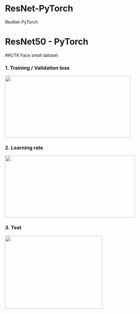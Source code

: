 # ResNet-PyTorch
ResNet-PyTorch

# ResNet50 - PyTorch
##UTK Face small dataset

### 1. Training / Validation loss
<img src="https://user-images.githubusercontent.com/86712265/140898156-045b557b-0e24-488a-9819-01de87f2641b.png" width="412" height="203">

### 2. Learning rate
<img src="https://user-images.githubusercontent.com/86712265/140898216-7905f509-4455-43b1-936f-2ad70cd1ffa6.png" width="427" height="203">

### 3. Test
<img src="https://user-images.githubusercontent.com/86712265/140898863-9e50cc80-153a-4d8e-ba51-65ab4afd97f0.png" width="320" height="240">

